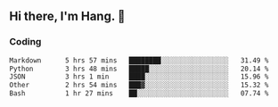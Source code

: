 ## Hi there, I'm Hang. 👋

### Coding

<!--START_SECTION:waka-->

```txt
Markdown      5 hrs 57 mins   ████████░░░░░░░░░░░░░░░░░   31.49 %
Python        3 hrs 48 mins   █████░░░░░░░░░░░░░░░░░░░░   20.14 %
JSON          3 hrs 1 min     ████░░░░░░░░░░░░░░░░░░░░░   15.96 %
Other         2 hrs 54 mins   ███▓░░░░░░░░░░░░░░░░░░░░░   15.32 %
Bash          1 hr 27 mins    ██░░░░░░░░░░░░░░░░░░░░░░░   07.74 %
```

<!--END_SECTION:waka-->
